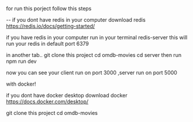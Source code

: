 for run this porject follow this steps


--
if you dont have redis in your computer
download redis https://redis.io/docs/getting-started/

if you have redis in your computer 
run in your terminal redis-server this will run your redis in default port 6379

in another tab..
git clone this project
cd omdb-movies 
cd server
then run npm run dev

now you can see your client run on port 3000 ,server run on port 5000


with docker!

if you dont have docker desktop 
download docker https://docs.docker.com/desktop/

git clone this project 
cd omdb-movies
